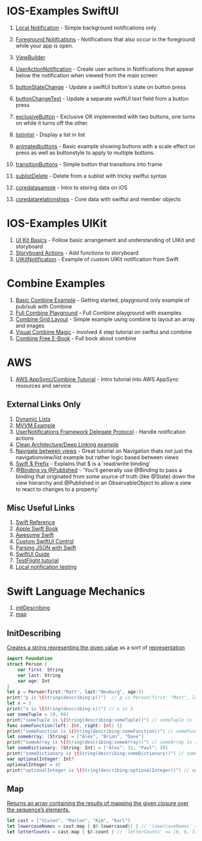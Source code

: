 # IOS-Examples SwiftUI

1. [Local Notification](https://github.com/peterlamar/ios-examples/tree/master/usernotification) - Simple background notifications only
1. [Foreground Notifcations](https://github.com/peterlamar/ios-examples/tree/master/NotificationDelegate) - Notifications that also occur in the foreground while your app is open. 
1. [ViewBuilder](https://github.com/peterlamar/ios-examples/tree/master/viewbuilder)
1. [UserActionNotification](https://github.com/peterlamar/ios-examples/tree/master/userActionNotification) - Create user actions in Notifications that appear below the notification when viewed from the main screen

1. [buttonStateChange](https://github.com/peterlamar/ios-examples/tree/master/buttonStateChange) - Update a swiftUI button's state on button press
1. [buttonChangeText](https://github.com/peterlamar/ios-examples/tree/master/buttonChangeText) - Update a separate swiftUI text field from a button press
1. [exclusiveButton](https://github.com/peterlamar/ios-examples/tree/master/exclusiveButtons) - Exclusive OR implemented with two buttons, one turns on while it turns off the other. 
1. [listinlist](https://github.com/peterlamar/ios-examples/tree/master/listinlist) - Display a list in list
1. [animatedbuttons](https://github.com/peterlamar/ios-examples/tree/master/animatedButtons) - Basic example showing buttons with a scale effect on press as well as buttonstyle to apply to multiple buttons.
1. [transitionButtons](https://github.com/peterlamar/ios-examples/tree/master/transitionButtons) - Simple button that transitions into frame
1. [sublistDelete](https://github.com/peterlamar/ios-examples/tree/master/sublistDelete) - Delete from a sublist with tricky swiftui syntax
1. [coredatasample](https://github.com/peterlamar/ios-examples/tree/master/coredatasample) - Intro to storing data on iOS
1. [coredatarelationships](https://github.com/peterlamar/ios-examples/tree/master/coreDataRelationships) - Core data with swiftui and member objects

# IOS-Examples UIKit

1. [UI Kit Basics](https://github.com/peterlamar/ios-examples/tree/master/UIKitBasics) - Follow basic arrangement and understanding of UIKit and storyboard
1. [Storyboard Actions](https://github.com/peterlamar/ios-examples/tree/master/warCardGame) - Add functions to storyboard 
1. [UIKitNotification](https://github.com/peterlamar/ios-examples/tree/master/UIKitNotification) - Example of custom UIKit notification from Swift

# Combine Examples

1. [Basic Combine Example](https://www.avanderlee.com/swift/combine/) - Getting started, playground only example of pub/sub with Combine
1. [Full Combine Playground](https://github.com/AvdLee/CombineSwiftPlayground) - Full Combine playground with examples
1. [Combine Grid Layout](https://medium.com/better-programming/playing-with-combine-grid-layout-in-swiftui-42e652d6462e) - Simple example using combine to layout an array and images
1. [Visual Combine Magic](https://medium.com/flawless-app-stories/visualize-combine-magic-with-swiftui-part-1-3a56e2a461b3) - involved 4 step tutorial on swiftui and combine
1. [Combine Free E-Book](https://heckj.github.io/swiftui-notes/#aboutthisbook) - Full book about combine

# AWS

1. [AWS AppSync/Combine Tutorial](https://github.com/peterlamar/swiftui-examples/tree/master/awsTodo) - Intro tutorial into AWS AppSync resources and service

## External Links Only

1. [Dynamic Lists](https://medium.com/flawless-app-stories/swiftui-dynamic-list-identifiable-73c56215f9ff)
1. [MVVM Example](https://www.letsbuildthatapp.com/guide/section/MVVM-ObservableObject-JSON-Fetching)
1. [UserNotifications Framework Delegate Protocol](https://www.devfright.com/use-usernotifications-framework-delegate-protocol/) - Handle notification actions
1. [Clean Architecture/Deep Linking example](https://github.com/nalexn/clean-architecture-swiftui/blob/master/CountriesSwiftUI/System/AppEnvironment.swift#L21)
1. [Navigate between views](https://blckbirds.com/post/how-to-navigate-between-views-in-swiftui-by-using-an-bindableobject/) - Great tutorial on Navigation thats not just the navigationview/list example but rather logic based between views
1. [Swift $ Prefix](https://insights.dice.com/2019/06/12/xcode-swiftui-dollar-sign-prefix/) - Explains that $ is a 'read/write binding'
1. [@Binding vs @Published](https://stackoverflow.com/questions/59203083/swiftui-and-combine-what-is-the-difference-between-published-and-binding) - 'You'll generally use @Binding to pass a binding that originated from some source of truth (like @State) down the view hierarchy and @Published in an ObservableObject to allow a view to react to changes to a property.'

## Misc Useful Links

1. [Swift Reference](https://docs.swift.org/swift-book/LanguageGuide/TheBasics.html)
1. [Apple Swift Book](https://books.apple.com/us/book/swift-programming-language/id881256329)
1. [Awesome Swift](https://github.com/chinsyo/awesome-swiftui)
1. [Custom SwiftUI Control](https://www.youtube.com/watch?v=CwD4cScGCq8)
1. [Parsing JSON with Swift](https://benscheirman.com/2017/06/swift-json/)
1. [SwiftUI Guide](https://github.com/fzhlee/SwiftUI-Guide)
1. [TestFlight tutorial](https://www.raywenderlich.com/5352-testflight-tutorial-ios-beta-testing)
1. [Local notification testing](https://sarunw.com/posts/testing-remote-push-notification-in-ios-simulator/) 


# Swift Language Mechanics

1. [initDescribing](#initDescribing)
1. [map](#map)


## InitDescribing

[Creates a string representing the given value](https://developer.apple.com/documentation/swift/string/2427941-init) as a sort of [representation](https://stackoverflow.com/questions/50774273/what-is-the-different-between-stringdescribing-int-vs-stringint)

```swift
import Foundation
struct Person {
    var first: String
    var last: String
    var age: Int
}
let p = Person(first:"Matt", last:"Neuburg", age:3)
print("p is \(String(describing:p))")  // p is Person(first: "Matt", last: "Neuburg", age: 3)
let x = 3
print("x is \(String(describing:x))") // x is 3
var someTuple = (9, 99)  
print("someTuple is \(String(describing:someTuple))") // someTuple is (9, 99)
func someFunction(left: Int, right: Int) {}
print("someFunction is \(String(describing:someFunction))") // someFunction is (Function)
let someArray: [String] = ["Alex", "Brian", "Dave"]
print("someArray is \(String(describing:someArray))") // someArray is ["Alex", "Brian", "Dave"]
let someDictionary: [String: Int] = ["Alex": 31, "Paul": 39]
print("someDictionary is \(String(describing:someDictionary))") // someDictionary is ["Paul": 39, "Alex": 31]
var optionalInteger: Int?
optionalInteger = 42
print("optionalInteger is \(String(describing:optionalInteger))") // optionalInteger is Optional(42)
```

## Map

[Returns an array containing the results of mapping the given closure over the sequence’s elements.](https://developer.apple.com/documentation/swift/array/3017522-map)

```swift
let cast = ["Vivien", "Marlon", "Kim", "Karl"]
let lowercaseNames = cast.map { $0.lowercased() } // 'lowercaseNames' == ["vivien", "marlon", "kim", "karl"]
let letterCounts = cast.map { $0.count } // 'letterCounts' == [6, 6, 3, 4]
```